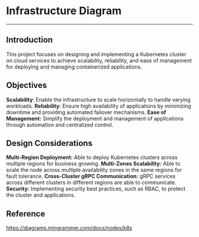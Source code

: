 # Infrastructure Diagram
------------------------

## Introduction
This project focuses on designing and implementing a Kubernetes cluster on cloud services to achieve scalability, reliability, and ease of management for deploying and managing containerized applications.

## Objectives
**Scalability**: Enable the infrastructure to scale horizontally to handle varying workloads.
**Reliability**: Ensure high availability of applications by minimizing downtime and providing automated failover mechanisms.
**Ease of Management:** Simplify the deployment and management of applications through automation and centralized control.

## Design Considerations
**Multi-Region Deployment:** Able to deploy Kubernetes clusters across multiple regions for business growing.
**Multi-Zones Scalability:** Able to scale the node across multiple availability zones in the same regions for fault tolerance.
**Cross-Cluster gRPC Communication:** gRPC services across different clusters in different regions are able to communicate.
**Security:** Implementing security best practices, such as RBAC, to protect the cluster and applications.

## Reference
https://diagrams.mingrammer.com/docs/nodes/k8s
